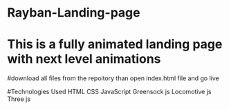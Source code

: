 # Rayban-Landing-page

# This is a fully animated landing page with next level animations

#download all files from the repoitory than open index.html file and go live

#Technologies Used
 HTML
 CSS
 JavaScript
 Greensock js
 Locomotive js
 Three js
